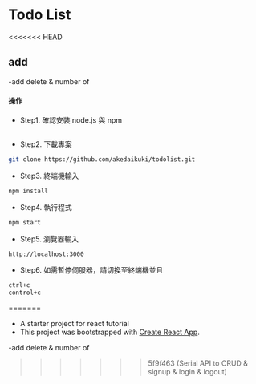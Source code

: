 # Todo List 

<<<<<<< HEAD
## add 
-add delete & number of

#### 操作

- Step1. 確認安裝 node.js 與 npm

```bash

```

- Step2. 下載專案

```bash
git clone https://github.com/akedaikuki/todolist.git
```

- Step3. 終端機輸入

```bash
npm install
```

- Step4. 執行程式

```bash
npm start
```
- Step5. 瀏覽器輸入

```bash
http://localhost:3000
```

- Step6. 如需暫停伺服器，請切換至終端機並且

```bash
ctrl+c
control+c
```
=======
- A starter project for react tutorial
- This project was bootstrapped with [Create React App](https://github.com/facebook/create-react-app).

-add delete & number of
>>>>>>> 5f9f463 (Serial API to CRUD & signup & login & logout)
